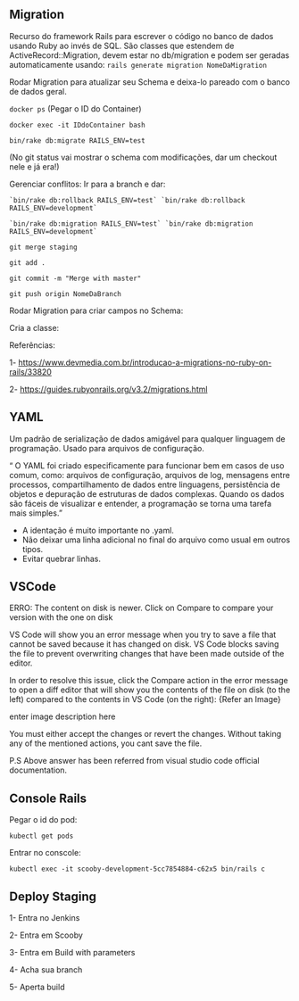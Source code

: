 ## Migration

Recurso do framework Rails para escrever o código no banco de dados usando Ruby ao invés de SQL. São classes que estendem de ActiveRecord::Migration, devem estar no db/migration e podem ser geradas automaticamente usando:
`rails generate migration NomeDaMigration`

Rodar Migration para atualizar seu Schema e deixa-lo pareado com o banco de dados geral.

  `docker ps` (Pegar o ID do Container)
  
  `docker exec -it IDdoContainer bash`
  
  `bin/rake db:migrate RAILS_ENV=test`
  
  (No git status vai mostrar o schema com modificações, dar um checkout nele e já era!)
  
  Gerenciar conflitos: Ir para a branch e dar:
  
    `bin/rake db:rollback RAILS_ENV=test` `bin/rake db:rollback RAILS_ENV=development`
    
    `bin/rake db:migration RAILS_ENV=test` `bin/rake db:migration RAILS_ENV=development`
  
  `git merge staging`
  
  `git add .`
  
  `git commit -m "Merge with master"`
  
  `git push origin NomeDaBranch`
  
Rodar Migration para criar campos no Schema:

Cria a classe:

  
Referências: 

1- https://www.devmedia.com.br/introducao-a-migrations-no-ruby-on-rails/33820

2- https://guides.rubyonrails.org/v3.2/migrations.html

## YAML

Um padrão de serialização de dados amigável para qualquer linguagem de programação. Usado para arquivos de configuração.

“ O YAML foi criado especificamente para funcionar bem em casos de uso comum, como: arquivos de configuração, arquivos 
de log, mensagens entre processos, compartilhamento de dados entre linguagens, persistência de objetos e depuração de estruturas de dados complexas. Quando os dados são fáceis de visualizar e entender, a programação se torna uma tarefa 
mais simples.”

* A identação é muito importante no .yaml.
* Não deixar uma linha adicional no final do arquivo como usual em outros tipos.
* Evitar quebrar linhas.

## VSCode

ERRO: The content on disk is newer. Click on Compare to compare your version with the one on disk

VS Code will show you an error message when you try to save a file that cannot be saved because it has changed on disk. VS Code blocks saving the file to prevent overwriting changes that have been made outside of the editor.

In order to resolve this issue, click the Compare action in the error message to open a diff editor that will show you the contents of the file on disk (to the left) compared to the contents in VS Code (on the right): {Refer an Image}

enter image description here

You must either accept the changes or revert the changes. Without taking any of the mentioned actions, you cant save the file.

P.S Above answer has been referred from visual studio code official documentation.

##  Console Rails

Pegar o id do pod:

`kubectl get pods` 

Entrar no conscole:

`kubectl exec -it scooby-development-5cc7854884-c62x5 bin/rails c`

## Deploy Staging

1- Entra no Jenkins

2- Entra em Scooby 

3- Entra em Build with parameters

4- Acha sua branch

5- Aperta build
